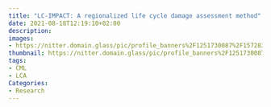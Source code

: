 ```yaml
---
title: "LC-IMPACT: A regionalized life cycle damage assessment method"
date: 2021-08-18T12:19:10+02:00
description:
images:
- https://nitter.domain.glass/pic/profile_banners%2F1251730087%2F1572833196%2F1500x500
thumbnail: https://nitter.domain.glass/pic/profile_banners%2F1251730087%2F1572833196%2F1500x500
tags:
- CML
- LCA
Categories:
- Research
---
```

